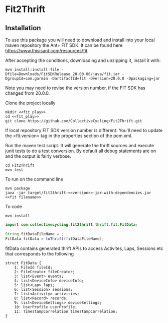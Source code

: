 # Fit2Thrift

Installation
------------

To use this package you will need to download and install into your local maven repository the Ant+ FIT SDK.  It can be found here https://www.thisisant.com/resources/fit.

After accepting the conditions, downloading and unzipping it, install it with: 

    mvn install:install-file -Dfile=Downloads/FitSDKRelease_20.00.00/java/fit.jar -DgroupId=com.garmin -DartifactId=fit -Dversion=20.0.0 -Dpackaging=jar

Note you may need to revise the version number, if the FIT SDK has changed from 20.0.0.

Clone the project locally
    
    mkdir <<fit_play>>
    cd <<fit_play>>
    git clone https://github.com/CollectiveCycling/Fit2Thrift.git
    
If local repository FIT SDK version number is different. You'll need to update the <fit.version> tag in the properties section of the pom.xml.

Run the maven test script. It will generate the thrift sources and execute junit tests to do a test conversion. By default all debug statements are on and the output is fairly verbose.

    cd Fit2Thrift
    mvn test
    
To run on the command line
    
    mvn package
    java -jar target/fit2thrift-<<version>>-jar-with-dependencies.jar <<fit filename>>
    
To code

    mvn install

  
```java
import com.collectivecycling.fit2thrift.thrift.fit.FitData;
    
String fitDataFileName = ;
FitData fitData = toThrift(fitDataFileName);
```

fitData contains generated thrift APIs to access Activites, Laps, Sessions etc that corresponds to the following 

```
struct FitData {
	1: FileId fileId;
	2: FileCreator fileCreator;
	3: list<Event> events;
	4: list<DeviceInfo> deviceInfo;
	5: list<Lap> laps;
	6: list<Session> sessions;
	7: list<Activity> activities;
	8: list<Record> records;
	9: list<DeviceSettings> deviceSettings;
	10: UserProfile userProfile;
	11: TimestampCorrelation timestampCorrelation;
}
```


    
    
    

